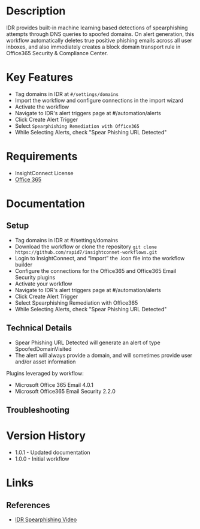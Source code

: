# Description

IDR provides built-in machine learning based detections of spearphishing attempts through DNS queries to spoofed domains. On alert generation, this workflow automatically deletes true positive phishing emails across all user inboxes, and also immediately creates a block domain transport rule in Office365 Security & Compliance Center.

# Key Features

* Tag domains in IDR at `#/settings/domains`
* Import the workflow and configure connections in the import wizard
* Activate the workflow
* Navigate to IDR's alert triggers page at #/automation/alerts
* Click Create Alert Trigger
* Select `Spearphishing Remediation with Office365`
* While Selecting Alerts, check "Spear Phishing URL Detected"

# Requirements

* InsightConnect License
* [Office 365](https://insightconnect.help.rapid7.com/docs/office365)

# Documentation

## Setup

* Tag domains in IDR at #/settings/domains
* Download the workflow or clone the repository `git clone https://github.com/rapid7/insightconnet-workflows.git`
* Login to InsightConnect, and “Import” the .icon file into the workflow builder
* Configure the connections for the Office365 and Office365 Email Security plugins
* Activate your workflow
* Navigate to IDR's alert triggers page at #/automation/alerts
* Click Create Alert Trigger
* Select Spearphishing Remediation with Office365
* While Selecting Alerts, check "Spear Phishing URL Detected"

## Technical Details

* Spear Phishing URL Detected will generate an alert of type SpoofedDomainVisited
* The alert will always provide a domain, and will sometimes provide user and/or asset information

Plugins leveraged by workflow:

* Microsoft Office 365 Email 4.0.1
* Microsoft Office365 Email Security 2.2.0

## Troubleshooting

# Version History

* 1.0.1 - Updated documentation
* 1.0.0 - Initial workflow

# Links

## References

* [IDR Spearphishing Video](https://www.youtube.com/watch?v=DNUDYfhv5bE)